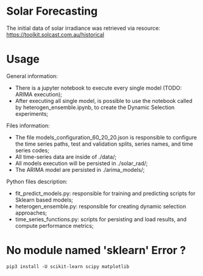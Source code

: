 # Solar Forecasting
The initial data of solar irradiance was retrieved via resource: https://toolkit.solcast.com.au/historical

# Usage
General information:
- There is a jupyter notebook to execute every single model (TODO: ARIMA execution);
- After executing all single model, is possible to use the notebook called by heterogen_ensemble.ipynb, to create the Dynamic Selection experiments;

Files information:
- The file models_configuration_60_20_20.json is responsible to configure the time series paths, test and validation splits, series names, and time series codes;
- All time-series data are inside of ./data/;
- All models execution will be persisted in ./solar_rad/;
- The ARIMA model are persisted in ./arima_models/;

Python files description:
- fit_predict_models.py: responsible for training and predicting scripts for Sklearn based models;
- heterogen_ensemble.py: responsible for creating dynamic selection approaches;
- time_series_functions.py: scripts for persisting and load results, and compute performance metrics;


# No module named 'sklearn' Error ?
```
pip3 install -U scikit-learn scipy matplotlib
```
